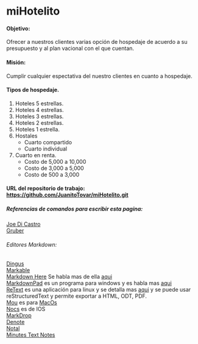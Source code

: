 # miHotelito

#### Objetivo:
Ofrecer a nuestros clientes varias opción de hospedaje de acuerdo a su presupuesto y al plan vacional con el que cuentan.

#### Misión:
Cumplir cualquier espectativa del nuestro clientes en cuanto a hospedaje.

#### Tipos de hospedaje.
1. Hoteles 5 estrellas.
2. Hoteles 4 estrellas.
3. Hoteles 3 estrellas.
4. Hoteles 2 estrellas.
5. Hoteles 1 estrella.
6. Hostales
    - Cuarto compartido
    - Cuarto individual
7. Cuarto en renta.
    - Costo de 5,000 a 10,000
    - Costo de 3,000 a 5,000
    - Costo de 500 a 3,000

#### URL del repositorio de trabajo: <https://github.com/JuanitoTovar/miHotelito.git>

##### Referencias de comandos para escribir esta pagina:
[Joe Di Castro](http://joedicastro.com/pages/markdown.html)  
[Gruber](http://daringfireball.net/projects/markdown/syntax)

###### Editores Markdown:
[Dingus][1]   
[Markable][2]  
[Markdown Here][3] Se habla mas de ella [aqui][4]  
[MarkdownPad][5] es un programa para windows y es habla mas [aqui][6]  
[ReText][7] es una aplicación para linux y se detalla mas [aqui][8] y se puede usar reStructuredText y permite exportar a HTML, ODT, PDF.  
[Mou][9] es para [MacOs][10]  
[Nocs][11] es de IOS  
[MarkDrop][12]  
[Denote][13]  
[Notal][14]  
[Minutes Text Notes][15]  


[1]: http://daringfireball.net/projects/markdown/dingus
[2]: http://markable.in/
[3]: http://markdown-here.com/
[4]: https://www.genbeta.com/correo/usa-markdown-para-formatear-correos-electronicos-con-markdown-here
[5]: http://markdownpad.com/
[6]: https://www.genbeta.com/herramientas/markdownpad-editando-markdown-en-windows-eficientemente
[7]: http://sourceforge.net/p/retext/home/ReText/
[8]: https://www.genbeta.com/herramientas/retext-interesante-editor-markdown-para-linux
[9]: http://mouapp.com/
[10]: https://www.applesfera.com/aplicaciones-os-x-1/mou-un-interesante-editor-web-en-markdown-en-desarrollo-para-os-x-lion
[11]: https://itunes.apple.com/es/app/id396073482
[12]: https://play.google.com/store/apps/details?id=net.keepzero.markdrop
[13]: https://play.google.com/store/apps/details?id=com.twostorks.android.denote
[14]: https://play.google.com/store/apps/details?id=com.fusionfenix.notal
[15]: https://play.google.com/store/apps/details?id=com.saelimbilly.genericdatabaseapp